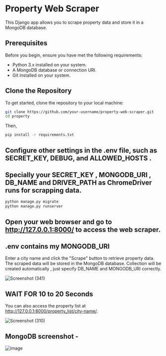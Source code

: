 # Property Web Scraper

This Django app allows you to scrape property data and store it in a MongoDB database.

## Prerequisites

Before you begin, ensure you have met the following requirements:

- Python 3.x installed on your system.
- A MongoDB database or connection URI.
- Git installed on your system.

## Clone the Repository

To get started, clone the repository to your local machine:

```bash
git clone https://github.com/your-username/property-web-scraper.git
cd property
```

Then,
```bash
pip install -r requirements.txt
```

## Configure other settings in the .env file, such as SECRET_KEY, DEBUG, and ALLOWED_HOSTS .
## Specially your SECRET_KEY , MONGODB_URI , DB_NAME and DRIVER_PATH as ChromeDriver runs for scrapping data.
   

```bash
python manage.py migrate
python manage.py runserver
```

## Open your web browser and go to http://127.0.0.1:8000/ to access the web scraper.
## .env contains my MONGODB_URI 

Enter a city name and click the "Scrape" button to retrieve property data. The scraped data will be stored in the MongoDB database.
Collection will be created automatically , just specify DB_NAME and MONGODB_URI correctly.

![Screenshot (341)](https://github.com/tehami02/webscrapperDjango/assets/93815993/5b6f8359-a40f-4754-8031-297e615802a2)

## WAIT FOR 10 to 20 Seconds

You can also access the property list at http://127.0.0.1:8000/property_list/city-name/.

![Screenshot (310)](https://github.com/tehami02/webscrapperDjango/assets/93815993/0fd9e24b-28b4-43bc-9b92-65e54bfa59d8)

## MongoDB screenshot -
![image](https://github.com/tehami02/webscrapperDjango/assets/93815993/f98aac1b-3b70-46d5-b1ce-3d7633176fdb)

